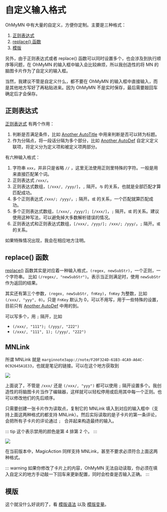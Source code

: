 # 自定义输入格式
OhMyMN 中有大量的自定义，方便你定制。主要是三种格式：
1. [正则表达式](regex)
2. [replace() 函数](replace)
3. [模版](mustache)

另外，由于正则表达式或者 replace() 函数可以同时设置多个，也会涉及到执行顺序等问题，在 OhMyMN 的输入框中输入会比较麻烦，所以我创造性的将 MN 的脑图卡片作为了自定义的输入框。

当然，我建议不管是自定义什么，都不要在 OhMyMN 的输入框中直接输入，而是其他地方写好了再粘贴进来。因为 OhMyMN 不是实时保存，最后需要敲回车确定后才会保存。

## 正则表达式
[正则表达式](regex.md) 有两个作用：
1. 判断是否满足条件，比如 [Another AutoTitle](../modules/anotherautotitle.md) 中用来判断是否可以转为标题。
2. 作为分隔点，将一段话分隔为多个部分，比如 [Another AutoDef](../modules/anotherautodef.md) 自定义定义联项，将定义分为定义项和被定义项两部分。

有六种输入格式：
1. 字符串 `xxx`，并非只是省略 `//` ，这里无法使用正则里特殊的字符。一般是用来直接匹配某个词。
2. 正则表达式 `/xxx/`。
3. 正则表达式数组，`[/xxx/, /yyy/]`，`,` 隔开。`与` 的关系，也就是全部匹配才算匹配成功。
4. 多个正则表达式 `/xxx/; /yyy/`，`;` 隔开。`或` 的关系，一个匹配就算匹配成功。
5. 多个正则表达式数组，`[/xxx/, /yyy/]; [/xxx/]`，`;` 隔开。`或` 的关系。建议使用这种写法，可以避免掉大多数解析错误的情况。
6. 正则表达式和正则表达式数组，`[/xxx/, /yyy/]; /xxx/; /yyy/`，`;` 隔开。`或` 的关系。

如果特殊情况出现，我会在相应地方注明。
## replace() 函数
[replace()](replace) 函数其实是对应着一种输入格式，`(regex, newSubStr)`，一个正则，一个字符串。
比如 `(/regex/, "newSubStr")`。表示当正则满足时，使用 `newSubStr` 作为返回的结果。

其实还有第三个参数，`(regex, newSubStr, fnKey)`，`fnKey` 为整数，比如 `(/xxx/, "yyy", 0)`。只是 `FnKey` 默认为 0，可以不用写，用于一些特殊的设置，目前只有 [Another AutoDef](../modules/anotherautodef.md) 中用的到。

可以写多个，用 `;` 隔开，比如
- `(/xxx/, "111"); (/yyy/, "222")`
- `(/xxx/, "111", 1); (/yyy/, "222")`
## MNLink
所谓 MNLink 就是 `marginnote3app://note/F20F324D-61B3-4CA9-A64C-0C92645A1E33`，也就是笔记的链接。可以在这个地方获取到

![](https://testmnbbs.oss-cn-zhangjiakou.aliyuncs.com/pic20220506005857.png?x-oss-process=base_webp)

上面说了，不管是 `/xxx/` 还是 `(/xxx/, "yyy")` 都可以使用 `;` 隔开设置多个。我创造性的将脑图卡片当作了编辑器，这样就可以轻松停用或启用其中每一个正则。也可以修改他们的先后顺序。

只需要创建一张卡片作为读取点，复制它的 MNLink 填入到对应的输入框中（支持上面这两种格式的都支持 MNLink）。然后实际读取的是子卡片的第一条评论，会把所有子卡片的评论通过 `; ` 合并起来构造最终的输入。

::: tip
这个表示禁用的颜色是第 4 排第 2 个。
:::

![](https://testmnbbs.oss-cn-zhangjiakou.aliyuncs.com/pic20220507095500.png?x-oss-process=base_webp)

在当前版本中，MagicAction 同样支持 MNLink，甚至不要求必须符合上面这两种格式。

::: warning
如果你修改了卡片上的内容，OhMyMN 无法自动读取，你必须在填入自定义的地方手动敲一下回车来更新配置，同时会检查是否输入正确。
:::

## 模版
这个就没什么好说的了，看 [模版语法](./mustache.md) 以及 [模版变量](./vars.md)。
